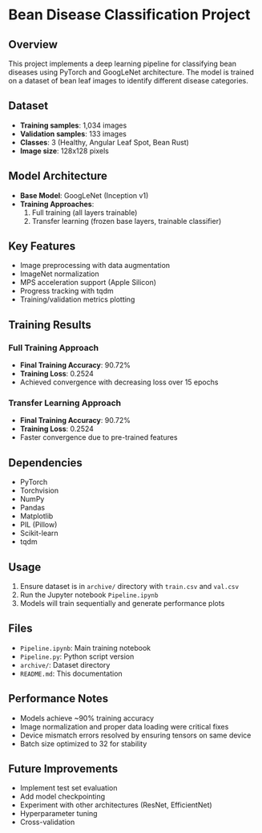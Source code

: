# Bean Disease Classification Project

## Overview
This project implements a deep learning pipeline for classifying bean diseases using PyTorch and GoogLeNet architecture. The model is trained on a dataset of bean leaf images to identify different disease categories.

## Dataset
- **Training samples**: 1,034 images
- **Validation samples**: 133 images
- **Classes**: 3 (Healthy, Angular Leaf Spot, Bean Rust)
- **Image size**: 128x128 pixels

## Model Architecture
- **Base Model**: GoogLeNet (Inception v1)
- **Training Approaches**:
  1. Full training (all layers trainable)
  2. Transfer learning (frozen base layers, trainable classifier)

## Key Features
- Image preprocessing with data augmentation
- ImageNet normalization
- MPS acceleration support (Apple Silicon)
- Progress tracking with tqdm
- Training/validation metrics plotting

## Training Results
### Full Training Approach
- **Final Training Accuracy**: 90.72%
- **Training Loss**: 0.2524
- Achieved convergence with decreasing loss over 15 epochs

### Transfer Learning Approach
- **Final Training Accuracy**: 90.72%
- **Training Loss**: 0.2524
- Faster convergence due to pre-trained features

## Dependencies
- PyTorch
- Torchvision
- NumPy
- Pandas
- Matplotlib
- PIL (Pillow)
- Scikit-learn
- tqdm

## Usage
1. Ensure dataset is in `archive/` directory with `train.csv` and `val.csv`
2. Run the Jupyter notebook `Pipeline.ipynb`
3. Models will train sequentially and generate performance plots

## Files
- `Pipeline.ipynb`: Main training notebook
- `Pipeline.py`: Python script version
- `archive/`: Dataset directory
- `README.md`: This documentation

## Performance Notes
- Models achieve ~90% training accuracy
- Image normalization and proper data loading were critical fixes
- Device mismatch errors resolved by ensuring tensors on same device
- Batch size optimized to 32 for stability

## Future Improvements
- Implement test set evaluation
- Add model checkpointing
- Experiment with other architectures (ResNet, EfficientNet)
- Hyperparameter tuning
- Cross-validation
